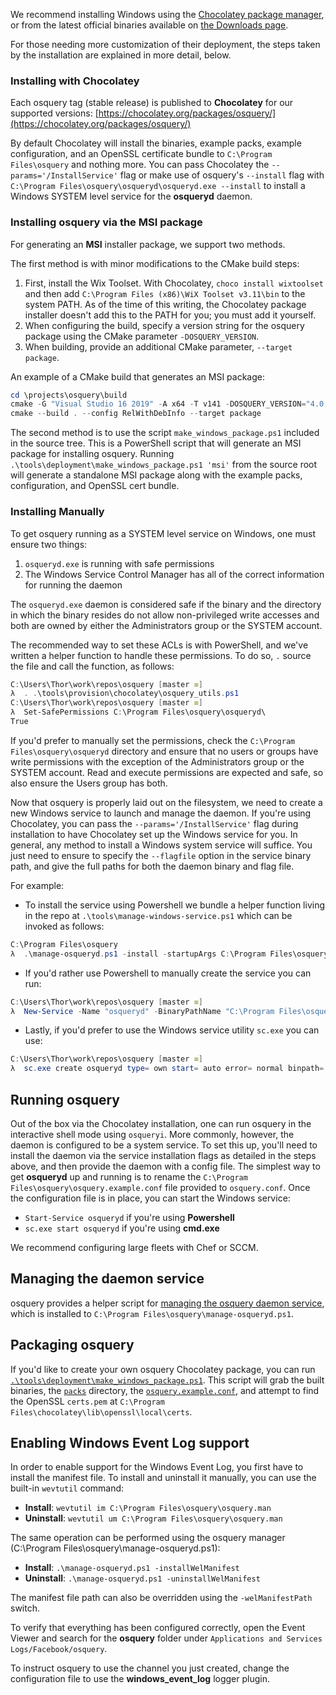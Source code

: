 We recommend installing Windows using the [Chocolatey package manager](https://chocolatey.org/packages/osquery/), or from the latest official binaries available on [the Downloads page](https://osquery.io/downloads/official/).

For those needing more customization of their deployment, the steps taken by the installation are explained in more detail, below.

### Installing with Chocolatey

Each osquery tag (stable release) is published to **Chocolatey** for our supported versions: [https://chocolatey.org/packages/osquery/](https://chocolatey.org/packages/osquery/)

By default Chocolatey will install the binaries, example packs, example configuration, and an OpenSSL certificate bundle to `C:\Program Files\osquery` and nothing more. You can pass Chocolatey the `--params='/InstallService'` flag or make use of osquery's `--install` flag with `C:\Program Files\osquery\osqueryd\osqueryd.exe --install` to install a Windows SYSTEM level service for the **osqueryd** daemon.

### Installing osquery via the MSI package

For generating an **MSI** installer package, we support two methods.

The first method is with minor modifications to the CMake build steps:

1. First, install the Wix Toolset. With Chocolatey, `choco install wixtoolset` and then add `C:\Program Files (x86)\WiX Toolset v3.11\bin` to the system PATH. As of the time of this writing, the Chocolatey package installer doesn't add this to the PATH for you; you must add it yourself.
2. When configuring the build, specify a version string for the osquery package using the CMake parameter `-DOSQUERY_VERSION`.
3. When building, provide an additional CMake parameter, `--target package`.

An example of a CMake build that generates an MSI package:

```PowerShell
cd \projects\osquery\build
cmake -G "Visual Studio 16 2019" -A x64 -T v141 -DOSQUERY_VERSION="4.0.0" ..\src
cmake --build . --config RelWithDebInfo --target package
```

The second method is to use the script `make_windows_package.ps1` included in the source tree. This is a PowerShell script that will generate an MSI package for installing osquery. Running `.\tools\deployment\make_windows_package.ps1 'msi'` from the source root will generate a standalone MSI package along with the example packs, configuration, and OpenSSL cert bundle.

### Installing Manually

To get osquery running as a SYSTEM level service on Windows, one must ensure two things:

1. `osqueryd.exe` is running with safe permissions
2. The Windows Service Control Manager has all of the correct information for running the daemon

The `osqueryd.exe` daemon is considered safe if the binary and the directory in which the binary resides do not allow non-privileged write accesses and both are owned by either the Administrators group or the SYSTEM account.

The recommended way to set these ACLs is with PowerShell, and we've written a helper function to handle these permissions. To do so, `.` source the file and call the function, as follows:

```PowerShell
C:\Users\Thor\work\repos\osquery [master ≡]
λ  . .\tools\provision\chocolatey\osquery_utils.ps1
C:\Users\Thor\work\repos\osquery [master ≡]
λ  Set-SafePermissions C:\Program Files\osquery\osqueryd\
True
```

If you'd prefer to manually set the permissions, check the `C:\Program Files\osquery\osqueryd` directory and ensure that no users or groups have write permissions with the exception of the Administrators group or the SYSTEM account. Read and execute permissions are expected and safe, so also ensure the Users group has both.

Now that osquery is properly laid out on the filesystem, we need to create a new Windows service to launch and manage the daemon. If you're using Chocolatey, you can pass the `--params='/InstallService'` flag during installation to have Chocolatey set up the Windows service for you. In general, any method to install a Windows system service will suffice. You just need to ensure to specify the `--flagfile` option in the service binary path, and give the full paths for both the daemon binary and flag file.

For example:

* To install the service using Powershell we bundle a helper function living in the repo at `.\tools\manage-windows-service.ps1` which can be invoked as follows:

````PowerShell
C:\Program Files\osquery
λ  .\manage-osqueryd.ps1 -install -startupArgs C:\Program Files\osquery\osquery.flags
````

* If you'd rather use Powershell to manually create the service you can run:

```PowerShell
C:\Users\Thor\work\repos\osquery [master ≡]
λ  New-Service -Name "osqueryd" -BinaryPathName "C:\Program Files\osquery\osqueryd\osqueryd.exe --flagfile=C:\Program Files\osquery\osquery.flags"
```

* Lastly, if you'd prefer to use the Windows service utility `sc.exe` you can use:

```PowerShell
C:\Users\Thor\work\repos\osquery [master ≡]
λ  sc.exe create osqueryd type= own start= auto error= normal binpath= "C:\Program Files\osquery\osqueryd\osqueryd.exe --flagfile=\Program Files\osquery\osquery.flags" displayname= 'osqueryd'
```

## Running osquery

Out of the box via the Chocolatey installation, one can run osquery in the interactive shell mode using `osqueryi`. More commonly, however, the daemon is configured to be a system service. To set this up, you'll need to install the daemon via the service installation flags as detailed in the steps above, and then provide the daemon with a config file. The simplest way to get **osqueryd** up and running is to rename the `C:\Program Files\osquery\osquery.example.conf` file provided to `osquery.conf`. Once the configuration file is in place, you can start the Windows service:

* `Start-Service osqueryd` if you're using **Powershell**
* `sc.exe start osqueryd` if you're using **cmd.exe**

We recommend configuring large fleets with Chef or SCCM.

## Managing the daemon service

osquery provides a helper script for [managing the osquery daemon service](https://github.com/osquery/osquery/blob/master/tools/manage-osqueryd.ps1), which is installed to `C:\Program Files\osquery\manage-osqueryd.ps1`.

## Packaging osquery

If you'd like to create your own osquery Chocolatey package, you can run [`.\tools\deployment\make_windows_package.ps1`](https://github.com/osquery/osquery/blob/master/tools/deployment/make_windows_package.ps1). This script will grab the built binaries, the [`packs`](https://github.com/osquery/osquery/blob/master/packs) directory, the [`osquery.example.conf`](https://github.com/osquery/osquery/blob/master/tools/deployment/osquery.example.conf), and attempt to find the OpenSSL `certs.pem` at `C:\Program Files\chocolatey\lib\openssl\local\certs`.

## Enabling Windows Event Log support

In order to enable support for the Windows Event Log, you first have to install the manifest file. To install and uninstall it manually, you can use the built-in `wevtutil` command:

* **Install**: `wevtutil im C:\Program Files\osquery\osquery.man`
* **Uninstall**: `wevtutil um C:\Program Files\osquery\osquery.man`

The same operation can be performed using the osquery manager (C:\Program Files\osquery\manage-osqueryd.ps1):

* **Install**: `.\manage-osqueryd.ps1 -installWelManifest`
* **Uninstall**: `.\manage-osqueryd.ps1 -uninstallWelManifest`

The manifest file path can also be overridden using the `-welManifestPath` switch.

To verify that everything has been configured correctly, open the Event Viewer and search for the **osquery** folder under `Applications and Services Logs/Facebook/osquery`.

To instruct osquery to use the channel you just created, change the configuration file to use the **windows_event_log** logger plugin.
